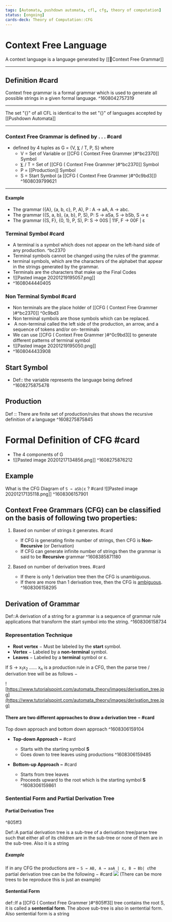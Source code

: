 ```yaml
---
tags: [Automata, pushdown automata, cfl, cfg, theory of computation]
status: [ongoing] 
cards-deck: Theory of Computation::CFG
---
```

# Context Free Language
 A context language is a language generated by [[🔑Context Free Grammar]]
 
 ---
## Definition #card
Context free grammar is a formal grammar which is used to generate all possible strings in a given formal language.
^1608042757319

---
The set "{}" of all CFL is identical to the set  "{}" of languages accepted by [[Pushdown Automata]]

---
 ### **Context Free Grammar** is defined by . . . #card
- defined by 4 tuples as G = {V, ⨊ / T, P, S} where
	- V = Set of  Variable or [[CFG ( Context Free Grammer )#^bc2370]] Symbol
	- ⨊ / T  = Set of [[CFG ( Context Free Grammer )#^bc2370]] Symbol
	- P = [[Production]] Symbol 
	- S = Start Symbol (a [[CFG ( Context Free Grammer )#^0c9bd3]])
^1608039799621

---
#### Example
*   The grammar ({A}, {a, b, c}, P, A), P : A → aA, A → abc.
*   The grammar ({S, a, b}, {a, b}, P, S), P: S → aSa, S → bSb, S → ε
*   The grammar ({S, F}, {0, 1}, P, S), P: S → 00S | 11F, F → 00F | ε


### Terminal Symbol #card
- A terminal is a symbol which does not appear on the left-hand side of any production. ^bc2370
- Terminal symbols cannot be changed using the rules of the grammar.
- terminal symbols, which are the characters of the alphabet that appear in the strings generated by the grammar.
- Terminals are the characters that make up the Final Codes
- ![[Pasted image 20201219195057.png]]
- ^1608044440405

### Non Terminal Symbol #card
- Non terminals are the place holder of [[CFG ( Context Free Grammer )#^bc2370]]  ^0c9bd3
- Non terminal symbols are those symbols which can be replaced.
-  A non-terminal called the left side of the production, an arrow, and a sequence of tokens and/or on- terminals
-  We can use [[CFG ( Context Free Grammer )#^0c9bd3]] to generate different patterns of terminal symbol
-  ![[Pasted image 20201219195050.png]]
- ^1608044433908

## Start Symbol  
- Def:: the variable represents the language being defined
^1608275875478

## Production
Def :: There are finite set of production/rules that shows the recursive definition of a language
^1608275875845

# Formal Definition of CFG #card 
- The 4 components of G
- ![[Pasted image 20201217134856.png]]
^1608275876212

## Example 
What is the CFG Diagram of `S → aSb|ε` ? #card 
![[Pasted image 20201217135118.png]]
^1608306157901

## **Context Free Grammars** (CFG) can be classified on the basis of following two properties:

1) Based on number of strings it generates. #card 
	- If CFG is generating finite number of strings, then CFG is **Non-Recursive** (or Derivation)
	- If CFG can generate infinite number of strings then the grammar is said to be **Recursive** grammar
^1608385871180

2) Based on number of derivation trees. #card
	- If there is only 1 derivation tree then the CFG is unambiguous.
	- If there are more than 1 derivation tree, then the CFG is [ambiguous](https://www.geeksforgeeks.org/ambiguous-grammar/).
^1608306158295

## Derivation of Grammar
Def::A derivation of a string for a grammar is a sequence of grammar rule applications that transform the start symbol into the string.
^1608306158734

<!--ignore-->
### Representation Technique
- **Root vertex** − Must be labeled by the **start** symbol.
- **Vertex** − Labeled by a **non-terminal** symbol.    
- **Leaves** − Labeled by a **terminal** symbol or ε.
    

If S → x<sub>1</sub>x<sub>2</sub> …… x<sub>n</sub> is a production rule in a CFG, then the parse tree / derivation tree will be as follows −

![https://www.tutorialspoint.com/automata_theory/images/derivation_tree.jpg](https://www.tutorialspoint.com/automata_theory/images/derivation_tree.jpg)

#### There are two different approaches to draw a derivation tree − #card
Top down approach and bottom down approach 
^1608306159104

- **Top-down Approach −**  #card
	- Starts with the starting symbol **S**
	- Goes down to tree leaves using productions
^1608306159485

- **Bottom-up Approach −**  #card
	- Starts from tree leaves
	- Proceeds upward to the root which is the starting symbol **S**
^1608306159861

### Sentential Form and Partial Derivation Tree
#### Partial Derivation Tree

^805ff3

Def::A partial derivation tree is a sub-tree of a derivation tree/parse tree such that either all of its children are in the sub-tree or none of them are in the sub-tree. Also it is a string

##### Example
If in any CFG the productions are − `S → AB, A → aaA | ε, B → Bb| ε`the partial derivation tree can be the following − #card
![](https://www.tutorialspoint.com/automata_theory/images/sentential_form_and_partial_derivation_tree.jpg)
(There can be more trees to be reproduce this is just an example)

#### Sentential Form 
def::If a [[CFG ( Context Free Grammer )#^805ff3]] tree contains the root S, it is called a **sentential form**. The above sub-tree is also in sentential form. Also sentential form is a string
